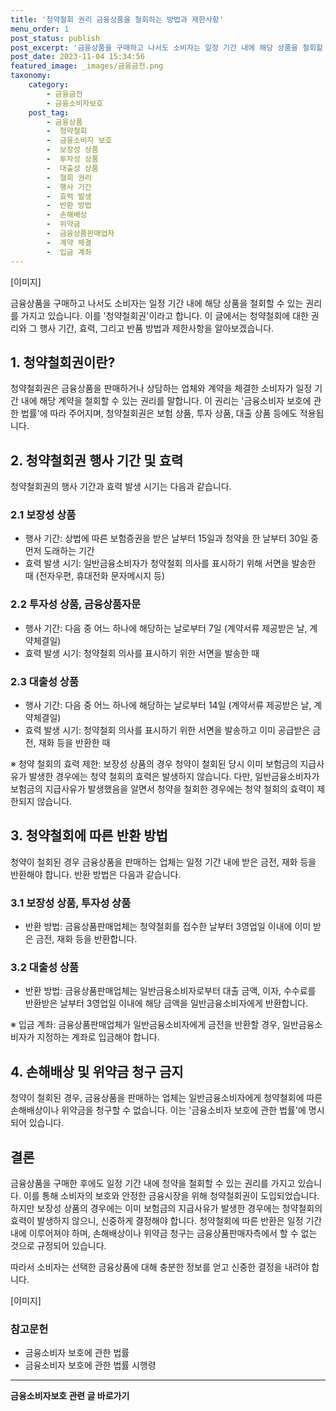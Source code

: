 ```yaml
---
title: '청약철회 권리 금융상품을 철회하는 방법과 제한사항'
menu_order: 1
post_status: publish
post_excerpt: '금융상품을 구매하고 나서도 소비자는 일정 기간 내에 해당 상품을 철회할 수 있는 권리를 가지고 있습니다. 이를  청약철회권 이라고 합니다. 이 글에서는 청약철회에 대한 권리와 그 행사 기간, 효력, 그리고 반품 방법과 제한사항을 알아보겠습니다.'
post_date: 2023-11-04 15:34:56
featured_image: _images/금융금전.png
taxonomy:
    category:
        - 금융금전
        - 금융소비자보호
    post_tag:
        - 금융상품
        -  청약철회
        -  금융소비자 보호
        -  보장성 상품
        -  투자성 상품
        -  대출성 상품
        -  철회 권리
        -  행사 기간
        -  효력 발생
        -  반환 방법
        -  손해배상
        -  위약금
        -  금융상품판매업자
        -  계약 체결
        -  입금 계좌
---
```



[이미지]

금융상품을 구매하고 나서도 소비자는 일정 기간 내에 해당 상품을 철회할 수 있는 권리를 가지고 있습니다. 이를 '청약철회권'이라고 합니다. 이 글에서는 청약철회에 대한 권리와 그 행사 기간, 효력, 그리고 반품 방법과 제한사항을 알아보겠습니다.

## 1. 청약철회권이란?

청약철회권은 금융상품을 판매하거나 상담하는 업체와 계약을 체결한 소비자가 일정 기간 내에 해당 계약을 철회할 수 있는 권리를 말합니다. 이 권리는 '금융소비자 보호에 관한 법률'에 따라 주어지며, 청약철회권은 보험 상품, 투자 상품, 대출 상품 등에도 적용됩니다.

## 2. 청약철회권 행사 기간 및 효력

청약철회권의 행사 기간과 효력 발생 시기는 다음과 같습니다.

### 2.1 보장성 상품

- 행사 기간: 상법에 따른 보험증권을 받은 날부터 15일과 청약을 한 날부터 30일 중 먼저 도래하는 기간
- 효력 발생 시기: 일반금융소비자가 청약철회 의사를 표시하기 위해 서면을 발송한 때 (전자우편, 휴대전화 문자메시지 등)

### 2.2 투자성 상품, 금융상품자문

- 행사 기간: 다음 중 어느 하나에 해당하는 날로부터 7일 (계약서류 제공받은 날, 계약체결일)
- 효력 발생 시기: 청약철회 의사를 표시하기 위한 서면을 발송한 때

### 2.3 대출성 상품

- 행사 기간: 다음 중 어느 하나에 해당하는 날로부터 14일 (계약서류 제공받은 날, 계약체결일)
- 효력 발생 시기: 청약철회 의사를 표시하기 위한 서면을 발송하고 이미 공급받은 금전, 재화 등을 반환한 때

※ 청약 철회의 효력 제한: 보장성 상품의 경우 청약이 철회된 당시 이미 보험금의 지급사유가 발생한 경우에는 청약 철회의 효력은 발생하지 않습니다. 다만, 일반금융소비자가 보험금의 지급사유가 발생했음을 알면서 청약을 철회한 경우에는 청약 철회의 효력이 제한되지 않습니다.

## 3. 청약철회에 따른 반환 방법

청약이 철회된 경우 금융상품을 판매하는 업체는 일정 기간 내에 받은 금전, 재화 등을 반환해야 합니다. 반환 방법은 다음과 같습니다.

### 3.1 보장성 상품, 투자성 상품

- 반환 방법: 금융상품판매업체는 청약철회를 접수한 날부터 3영업일 이내에 이미 받은 금전, 재화 등을 반환합니다.

### 3.2 대출성 상품

- 반환 방법: 금융상품판매업체는 일반금융소비자로부터 대출 금액, 이자, 수수료를 반환받은 날부터 3영업일 이내에 해당 금액을 일반금융소비자에게 반환합니다.

※ 입금 계좌: 금융상품판매업체가 일반금융소비자에게 금전을 반환할 경우, 일반금융소비자가 지정하는 계좌로 입금해야 합니다.

## 4. 손해배상 및 위약금 청구 금지

청약이 철회된 경우, 금융상품을 판매하는 업체는 일반금융소비자에게 청약철회에 따른 손해배상이나 위약금을 청구할 수 없습니다. 이는 '금융소비자 보호에 관한 법률'에 명시되어 있습니다.

## 결론

금융상품을 구매한 후에도 일정 기간 내에 청약을 철회할 수 있는 권리를 가지고 있습니다. 이를 통해 소비자의 보호와 안정한 금융시장을 위해 청약철회권이 도입되었습니다. 하지만 보장성 상품의 경우에는 이미 보험금의 지급사유가 발생한 경우에는 청약철회의 효력이 발생하지 않으니, 신중하게 결정해야 합니다. 청약철회에 따른 반환은 일정 기간 내에 이루어져야 하며, 손해배상이나 위약금 청구는 금융상품판매자측에서 할 수 없는 것으로 규정되어 있습니다. 

따라서 소비자는 선택한 금융상품에 대해 충분한 정보를 얻고 신중한 결정을 내려야 합니다.

[이미지]

### 참고문헌

- 금융소비자 보호에 관한 법률
- 금융소비자 보호에 관한 법률 시행령
<!-- wp:separator -->
<hr class="wp-block-separator has-alpha-channel-opacity"/>
<!-- /wp:separator -->

<!-- wp:group {"backgroundColor":"base","layout":{"type":"constrained"}} -->
<div class="wp-block-group has-base-background-color has-background"><!-- wp:paragraph {"align":"center","fontSize":"medium"} -->
<p class="has-text-align-center has-large-font-size"><strong>금융소비자보호 관련 글 바로가기</strong></p>
<!-- /wp:paragraph -->


<!-- wp:latest-posts {"categories":[{"id":12706,"count":19,"description":"","link":"https://uknowlaw.com/category/%ea%b8%88%ec%9c%b5%ec%86%8c%eb%b9%84%ec%9e%90%eb%b3%b4%ed%98%b8/","name":"금융소비자보호","slug":"금융소비자보호","taxonomy":"category","parent":0,"meta":[],"_links":{"self":[{"href":"https://uknowlaw.com/wp-json/wp/v2/categories/12706"}],"collection":[{"href":"https://uknowlaw.com/wp-json/wp/v2/categories"}],"about":[{"href":"https://uknowlaw.com/wp-json/wp/v2/taxonomies/category"}],"wp:post_type":[{"href":"https://uknowlaw.com/wp-json/wp/v2/posts?categories=12706"}],"curies":[{"name":"wp","href":"https://api.w.org/{rel}","templated":true}]}}],"postsToShow":100,"excerptLength":28,"postLayout":"grid","columns":2,"featuredImageAlign":"left","featuredImageSizeSlug":"large","fontSize":18px} /--></div>
<!-- /wp:group -->